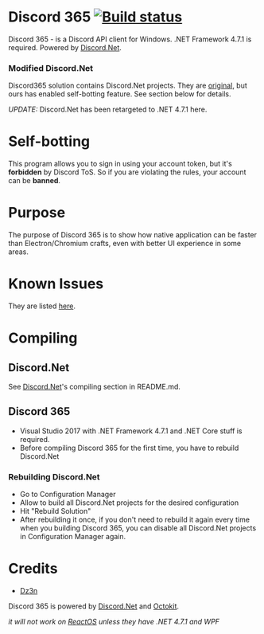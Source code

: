 # Discord 365 [![Build status](https://ci.appveyor.com/api/projects/status/ri96nriwgo5ehpj7?svg=true)](https://ci.appveyor.com/project/feel-the-dz3n/discord365)
Discord 365 - is a Discord API client for Windows. .NET Framework 4.7.1 is required. Powered by [Discord.Net](https://github.com/discord-net/Discord.Net).

### Modified Discord.Net
Discord365 solution contains Discord.Net projects. They are [original](https://github.com/discord-net/Discord.Net), but ours has enabled self-botting feature. See section below for details.

*UPDATE:* Discord.Net has been retargeted to .NET 4.7.1 here.

# Self-botting
This program allows you to sign in using your account token, but it's **forbidden** by Discord ToS. So if you are violating the rules, your account can be **banned**.

# Purpose
The purpose of Discord 365 is to show how native application can be faster than Electron/Chromium crafts, even with better UI experience in some areas.

# Known Issues
They are listed [here](https://github.com/discord365/Discord365/issues).

# Compiling
## Discord.Net
See [Discord.Net](https://github.com/discord-net/Discord.Net)'s compiling section in README.md.

## Discord 365
 - Visual Studio 2017 with .NET Framework 4.7.1 and .NET Core stuff is required.
 - Before compiling Discord 365 for the first time, you have to rebuild Discord.Net
 
### Rebuilding Discord.Net
 - Go to Configuration Manager
 - Allow to build all Discord.Net projects for the desired configuration
 - Hit "Rebuild Solution"
 - After rebuilding it once, if you don't need to rebuild it again every time when you building Discord 365, you can disable all Discord.Net projects in Configuration Manager again.

# Credits
 - [Dz3n](https://github.com/feel-the-dz3n)

Discord 365 is powered by [Discord.Net](https://github.com/discord-net/Discord.Net) and [Octokit](https://github.com/octokit/octokit.net).

*it will not work on [ReactOS](https://github/reactos/reactos) unless they have .NET 4.7.1 and WPF*
